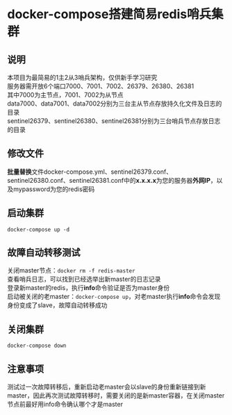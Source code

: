 # docker-compose搭建简易redis哨兵集群  

## 说明  
本项目为最简易的1主2从3哨兵架构，仅供新手学习研究  
服务器需开放6个端口7000、7001、7002、26379、26380、26381  
其中7000为主节点，7001、7002为从节点  
data7000、data7001、data7002分别为三台主从节点存放持久化文件及日志的目录  
sentinel26379、sentinel26380、sentinel26381分别为三台哨兵节点存放日志的目录  

## 修改文件  
**批量替换**文件docker-compose.yml、sentinel26379.conf、sentinel26380.conf、sentinel26381.conf中的**x.x.x.x**为您的服务器**外网IP**，以及mypassword为您的redis密码  

## 启动集群  
```
docker-compose up -d
```

## 故障自动转移测试  
关闭master节点：```docker rm -f redis-master```  
查看哨兵日志，可以找到已经选举出新master的日志记录  
登录新master的redis，执行**info**命令验证是否为master身份  
启动被关闭的老master：```docker-compose up```，对老master执行**info**命令会发现身份变成了slave，故障自动转移成功

## 关闭集群  
```
docker-compose down
```

## 注意事项
测试过一次故障转移后，重新启动老master会以slave的身份重新链接到新master，因此再次测试故障转移时，需要关闭的是新master容器，在关闭master节点前最好用info命令确认哪个才是master  
